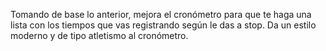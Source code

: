 Tomando de base lo anterior, mejora el cronómetro para que te haga una lista con los tiempos que vas registrando según le das a stop. Da un estilo moderno y de tipo atletismo al cronómetro.